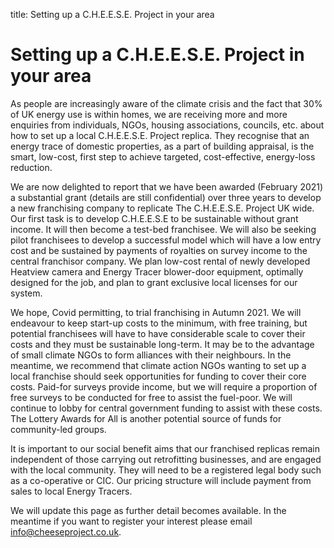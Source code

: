 title: Setting up a C.H.E.E.S.E. Project in your area

# Setting up a C.H.E.E.S.E. Project in your area

As people are increasingly aware of the climate crisis and the fact that 30% of
UK energy use is within homes, we are receiving more and more enquiries from
individuals, NGOs, housing associations, councils, etc. about how to set up a
local C.H.E.E.S.E. Project replica. They recognise that an energy trace of
domestic properties, as a part of building appraisal, is the smart, low-cost,
first step to achieve targeted, cost-effective, energy-loss reduction.

We are now delighted to report that we have been awarded (February 2021) a
substantial grant (details are still confidential) over three years to develop a
new franchising company to replicate The C.H.E.E.S.E. Project UK wide. Our
first task is to develop C.H.E.E.S.E to be sustainable without grant income. It
will then become a test-bed franchisee. We will also be seeking pilot
franchisees to develop a successful model which will have a low entry cost and
be sustained by payments of royalties on survey income to the central
franchisor company. We plan low-cost rental of newly developed Heatview camera
and Energy Tracer blower-door equipment, optimally designed for the job, and
plan to grant exclusive local licenses for our system.

We hope, Covid permitting, to trial franchising in Autumn 2021. We will
endeavour to keep start-up costs to the minimum, with free training, but
potential franchisees will have to have considerable scale to cover their costs
and they must be sustainable long-term. It may be to the advantage of small
climate NGOs to form alliances with their neighbours. In the meantime, we
recommend that climate action NGOs wanting to set up a local franchise should
seek opportunities for funding to cover their core costs. Paid-for surveys
provide income, but we will require a proportion of free surveys to be
conducted for free to assist the fuel-poor. We will continue to lobby for
central government funding to assist with these costs. The Lottery Awards for
All is another potential source of funds for community-led groups.

It is important to our social benefit aims that our franchised replicas remain
independent of those carrying out retrofitting businesses, and are engaged with
the local community. They will need to be a registered legal body such as a
co-operative or CIC. Our pricing structure will include payment from sales to
local Energy Tracers.

We will update this page as further detail becomes available. In the meantime
if you want to register your interest please email
[info@cheeseproject.co.uk](mailto:info@cheeseproject.co.uk).
